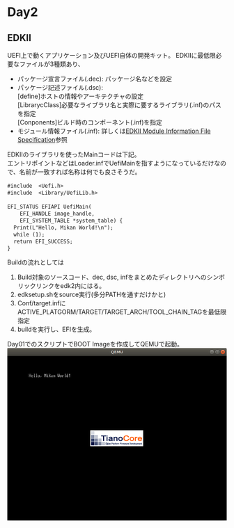 # Day2

## EDKII

UEFI上で動くアプリケーション及びUEFI自体の開発キット。
EDKIIに最低限必要なファイルが3種類あり、

- パッケージ宣言ファイル(.dec): パッケージ名などを設定
- パッケージ記述ファイル(.dsc):  
[define]ホストの情報やアーキテクチャの設定  
[LibrarycClass]必要なライブラリ名と実際に要するライブラリ(.inf)のパスを指定  
[Conponents]ビルド時のコンポーネント(.inf)を指定
- モジュール情報ファイル(.inf): 詳しくは[EDKII Module Information File Specification](https://edk2-docs.gitbook.io/edk-ii-inf-specification/)参照

EDKIIのライブラリを使ったMainコードは下記。  
エントリポイントなどはLoader.infでUefiMainを指すようになっているだけなので、名前が一致すれば名称は何でも良さそうだ。
```
#include  <Uefi.h>
#include  <Library/UefiLib.h>

EFI_STATUS EFIAPI UefiMain(
    EFI_HANDLE image_handle,
    EFI_SYSTEM_TABLE *system_table) {
  Print(L"Hello, Mikan World!\n");
  while (1);
  return EFI_SUCCESS;
}
```

Buildの流れとしては

1. Build対象のソースコード、dec, dsc, infをまとめたディレクトリへのシンボリックリンクをedk2内にはる。
2. edksetup.shをsource実行(多分PATHを通すだけかと)
3. Conf/target.infにACTIVE_PLATGORM/TARGET/TARGET_ARCH/TOOL_CHAIN_TAGを最低限指定
4. buildを実行し、EFIを生成。

Day01でのスクリプトでBOOT Imageを作成してQEMUで起動。  
![qemu_boot_day2](qemu_boot_day2.png)
